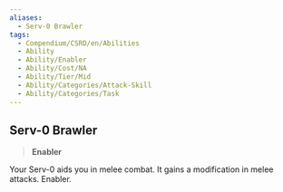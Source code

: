 ```yaml
---
aliases:
  - Serv-0 Brawler
tags:
  - Compendium/CSRD/en/Abilities
  - Ability
  - Ability/Enabler
  - Ability/Cost/NA
  - Ability/Tier/Mid
  - Ability/Categories/Attack-Skill
  - Ability/Categories/Task
---
```

  
    
## Serv-0 Brawler    
>**Enabler**  
    
Your Serv-0 aids you in melee combat. It gains a modification in melee attacks. Enabler.